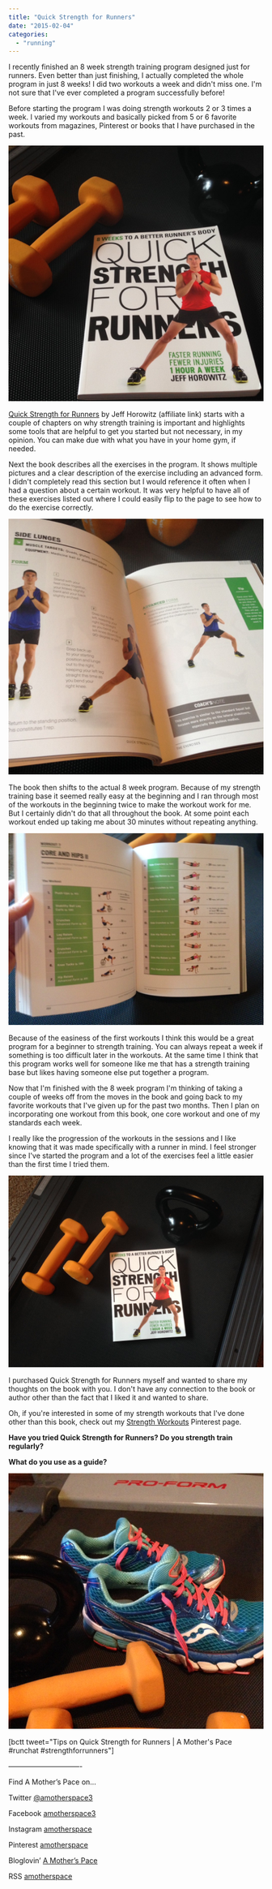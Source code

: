 ```yaml
---
title: "Quick Strength for Runners"
date: "2015-02-04"
categories: 
  - "running"
---
```


I recently finished an 8 week strength training program designed just for runners. Even better than just finishing, I actually completed the whole program in just 8 weeks! I did two workouts a week and didn't miss one. I'm not sure that I've ever completed a program successfully before!

Before starting the program I was doing strength workouts 2 or 3 times a week. I varied my workouts and basically picked from 5 or 6 favorite workouts from magazines, Pinterest or books that I have purchased in the past.

![Quick Strength for Runners | amotherspace.net](images/photo-4-13-1024x1024.jpg)

[Quick Strength for Runners](http://amzn.to/1yCKskx) by Jeff Horowitz (affiliate link) starts with a couple of chapters on why strength training is important and highlights some tools that are helpful to get you started but not necessary, in my opinion. You can make due with what you have in your home gym, if needed.

Next the book describes all the exercises in the program. It shows multiple pictures and a clear description of the exercise including an advanced form. I didn't completely read this section but I would reference it often when I had a question about a certain workout. It was very helpful to have all of these exercises listed out where I could easily flip to the page to see how to do the exercise correctly.

![Quick Strength for Runners | amotherspace.net](images/photo-3-17-1024x1024.jpg)

The book then shifts to the actual 8 week program. Because of my strength training base it seemed really easy at the beginning and I ran through most of the workouts in the beginning twice to make the workout work for me. But I certainly didn't do that all throughout the book. At some point each workout ended up taking me about 30 minutes without repeating anything.

![Quick Strength for Runners | amotherspace.net](images/photo-2-28-1024x768.jpg)

Because of the easiness of the first workouts I think this would be a great program for a beginner to strength training. You can always repeat a week if something is too difficult later in the workouts. At the same time I think that this program works well for someone like me that has a strength training base but likes having someone else put together a program.

Now that I'm finished with the 8 week program I'm thinking of taking a couple of weeks off from the moves in the book and going back to my favorite workouts that I've given up for the past two months. Then I plan on incorporating one workout from this book, one core workout and one of my standards each week.

I really like the progression of the workouts in the sessions and I like knowing that it was made specifically with a runner in mind. I feel stronger since I've started the program and a lot of the exercises feel a little easier than the first time I tried them.

![Quick Strength for Runners | amotherspace.net](images/photo-5-9-1024x768.jpg)

I purchased Quick Strength for Runners myself and wanted to share my thoughts on the book with you. I don't have any connection to the book or author other than the fact that I liked it and wanted to share.

Oh, if you're interested in some of my strength workouts that I've done other than this book, check out my [Strength Workouts](https://www.pinterest.com/amotherspace/strength-workouts/) Pinterest page.

**Have you tried Quick Strength for Runners? Do you strength train regularly?**

**What do you use as a guide?**

![Quick Strength for Runners | amotherspace.net](images/photo-18.jpg)

\[bctt tweet="Tips on Quick Strength for Runners | A Mother's Pace #runchat #strengthforrunners"\]

——————————-

Find A Mother’s Pace on…

Twitter [@amotherspace3](https://twitter.com/amotherspace3)

Facebook [amotherspace3](http://facebook.com/amotherspace3)

Instagram [amotherspace](http://instagram.com/amotherspace)

Pinterest [amotherspace](http://pinterest.com/amotherspace/)

Bloglovin’ [A Mother’s Pace](http://www.bloglovin.com/en/blog/6680087)

RSS [amotherspace](http://feeds.feedburner.com/amotherspace)
